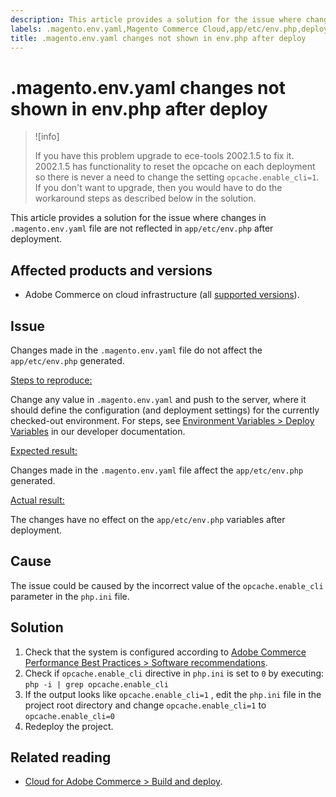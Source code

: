 ```yaml
---
description: This article provides a solution for the issue where changes in `.magento.env.yaml` file are not reflected in `app/etc/env.php` after deployment.
labels: .magento.env.yaml,Magento Commerce Cloud,app/etc/env.php,deploy,deployment,deployment error,env.php,environment variables,php.ini,troubleshooting,Adobe Commerce,cloud infrastructure
title: .magento.env.yaml changes not shown in env.php after deploy
---
```


# .magento.env.yaml changes not shown in env.php after deploy

>![info]
>
>If you have this problem upgrade to ece-tools 2002.1.5 to fix it. 2002.1.5 has functionality to reset the opcache on each deployment so there is never a need to change the setting `opcache.enable_cli=1`. If you don't want to upgrade, then you would have to do the workaround steps as described below in the solution.

This article provides a solution for the issue where changes in `.magento.env.yaml` file are not reflected in `app/etc/env.php` after deployment.

## Affected products and versions

* Adobe Commerce on cloud infrastructure (all [supported versions](https://magento.com/sites/default/files/magento-software-lifecycle-policy.pdf)).

## Issue

Changes made in the `.magento.env.yaml` file do not affect the `app/etc/env.php` generated.

<ins>Steps to reproduce:</ins>

Change any value in `.magento.env.yaml` and push to the server, where it should define the configuration (and deployment settings) for the currently checked-out environment. For steps, see [Environment Variables > Deploy Variables](https://devdocs.magento.com/cloud/env/variables-deploy.html) in our developer documentation.

<ins>Expected result:</ins>

Changes made in the `.magento.env.yaml` file affect the `app/etc/env.php` generated.

<ins>Actual result:</ins>

The changes have no effect on the `app/etc/env.php` variables after deployment.

## Cause

The issue could be caused by the incorrect value of the `opcache.enable_cli` parameter in the `php.ini` file.

## Solution

1. Check that the system is configured according to [Adobe Commerce Performance Best Practices > Software recommendations](https://devdocs.magento.com/guides/v2.4/performance-best-practices/software.html).    
1. Check if `opcache.enable_cli` directive in `php.ini` is set to `0` by executing: `php -i | grep opcache.enable_cli`     
1. If the output looks like `opcache.enable_cli=1` , edit the `php.ini` file in the project root directory and change `opcache.enable_cli=1` to `opcache.enable_cli=0`     
1. Redeploy the project.    

## Related reading

* [Cloud for Adobe Commerce > Build and deploy](https://devdocs.magento.com/cloud/project/magento-env-yaml.html).